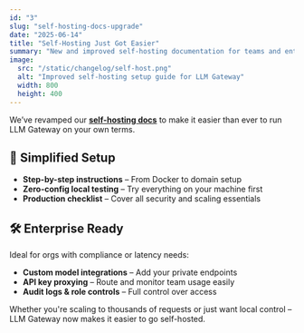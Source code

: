 ```yaml
---
id: "3"
slug: "self-hosting-docs-upgrade"
date: "2025-06-14"
title: "Self-Hosting Just Got Easier"
summary: "New and improved self-hosting documentation for teams and enterprises looking to deploy LLM Gateway on their own infrastructure."
image:
  src: "/static/changelog/self-host.png"
  alt: "Improved self-hosting setup guide for LLM Gateway"
  width: 800
  height: 400
---
```


We’ve revamped our [**self-hosting docs**](https://docs.llmgateway.io/self-host) to make it easier than ever to run LLM Gateway on your own terms.

## 🧱 Simplified Setup

- **Step-by-step instructions** – From Docker to domain setup
- **Zero-config local testing** – Try everything on your machine first
- **Production checklist** – Cover all security and scaling essentials

## 🛠️ Enterprise Ready

Ideal for orgs with compliance or latency needs:

- **Custom model integrations** – Add your private endpoints
- **API key proxying** – Route and monitor team usage easily
- **Audit logs & role controls** – Full control over access

Whether you're scaling to thousands of requests or just want local control – LLM Gateway now makes it easier to go self-hosted.
